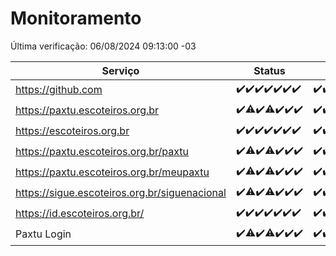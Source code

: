 # Monitoramento

Última verificação: 06/08/2024 09:13:00 -03

|Serviço|Status|Últimas 24h|
|---|---|---|
|https://github.com|<span title="2024-07-30: OK=24">✔️</span><span title="2024-07-31: OK=24">✔️</span><span title="2024-08-01: OK=23">✔️</span><span title="2024-08-02: OK=24">✔️</span><span title="2024-08-03: OK=24">✔️</span><span title="2024-08-04: OK=23">✔️</span><span title="2024-08-05: OK=12">✔️</span>|<span title="05/08/2024 09:13:00 -03 : 200">✔️</span><span title="05/08/2024 10:12:00 -03 : 200">✔️</span><span title="05/08/2024 11:07:00 -03 : 200">✔️</span><span title="05/08/2024 12:07:00 -03 : 200">✔️</span><span title="05/08/2024 13:08:00 -03 : 200">✔️</span><span title="05/08/2024 14:06:00 -03 : 200">✔️</span><span title="05/08/2024 15:10:00 -03 : 200">✔️</span><span title="05/08/2024 16:07:00 -03 : 200">✔️</span><span title="05/08/2024 17:07:00 -03 : 200">✔️</span><span title="05/08/2024 18:08:00 -03 : 200">✔️</span><span title="05/08/2024 19:06:00 -03 : 200">✔️</span><span title="05/08/2024 20:08:00 -03 : 200">✔️</span><span title="05/08/2024 21:35:00 -03 : 200">✔️</span><span title="05/08/2024 22:58:00 -03 : 200">✔️</span><span title="05/08/2024 23:32:00 -03 : 200">✔️</span><span title="06/08/2024 00:08:00 -03 : 200">✔️</span><span title="06/08/2024 01:10:00 -03 : 200">✔️</span><span title="06/08/2024 02:07:00 -03 : 200">✔️</span><span title="06/08/2024 03:11:00 -03 : 200">✔️</span><span title="06/08/2024 04:07:00 -03 : 200">✔️</span><span title="06/08/2024 05:09:00 -03 : 200">✔️</span><span title="06/08/2024 06:07:00 -03 : 200">✔️</span><span title="06/08/2024 07:08:00 -03 : 200">✔️</span><span title="06/08/2024 08:06:00 -03 : 200">✔️</span><span title="06/08/2024 09:13:00 -03 : 200">✔️</span>|
|https://paxtu.escoteiros.org.br|<span title="2024-07-30: OK=24">✔️</span><span title="2024-07-31: OK=23, Falhas=1">⚠️</span><span title="2024-08-01: OK=23">✔️</span><span title="2024-08-02: OK=22, Falhas=2">⚠️</span><span title="2024-08-03: OK=24">✔️</span><span title="2024-08-04: OK=23">✔️</span><span title="2024-08-05: OK=12">✔️</span>|<span title="05/08/2024 09:13:00 -03 : 200">✔️</span><span title="05/08/2024 10:12:00 -03 : 200">✔️</span><span title="05/08/2024 11:07:00 -03 : 200">✔️</span><span title="05/08/2024 12:07:00 -03 : 200">✔️</span><span title="05/08/2024 13:08:00 -03 : 200">✔️</span><span title="05/08/2024 14:06:00 -03 : 200">✔️</span><span title="05/08/2024 15:10:00 -03 : 200">✔️</span><span title="05/08/2024 16:07:00 -03 : 200">✔️</span><span title="05/08/2024 17:07:00 -03 : 200">✔️</span><span title="05/08/2024 18:08:00 -03 : 200">✔️</span><span title="05/08/2024 19:06:00 -03 : 200">✔️</span><span title="05/08/2024 20:08:00 -03 : 200">✔️</span><span title="05/08/2024 21:35:00 -03 : 200">✔️</span><span title="05/08/2024 22:58:00 -03 : 200">✔️</span><span title="05/08/2024 23:32:00 -03 : 200">✔️</span><span title="06/08/2024 00:08:00 -03 : 200">✔️</span><span title="06/08/2024 01:10:00 -03 : 200">✔️</span><span title="06/08/2024 02:07:00 -03 : 200">✔️</span><span title="06/08/2024 03:11:00 -03 : 200">✔️</span><span title="06/08/2024 04:07:00 -03 : 200">✔️</span><span title="06/08/2024 05:09:00 -03 : 200">✔️</span><span title="06/08/2024 06:07:00 -03 : 200">✔️</span><span title="06/08/2024 07:08:00 -03 : 200">✔️</span><span title="06/08/2024 08:06:00 -03 : 200">✔️</span><span title="06/08/2024 09:13:00 -03 : 200">✔️</span>|
|https://escoteiros.org.br|<span title="2024-07-30: OK=24">✔️</span><span title="2024-07-31: OK=24">✔️</span><span title="2024-08-01: OK=23">✔️</span><span title="2024-08-02: OK=24">✔️</span><span title="2024-08-03: OK=24">✔️</span><span title="2024-08-04: OK=23">✔️</span><span title="2024-08-05: OK=12">✔️</span>|<span title="05/08/2024 09:13:00 -03 : 200">✔️</span><span title="05/08/2024 10:12:00 -03 : 200">✔️</span><span title="05/08/2024 11:07:00 -03 : 200">✔️</span><span title="05/08/2024 12:07:00 -03 : 200">✔️</span><span title="05/08/2024 13:08:00 -03 : 200">✔️</span><span title="05/08/2024 14:06:00 -03 : 200">✔️</span><span title="05/08/2024 15:10:00 -03 : 200">✔️</span><span title="05/08/2024 16:07:00 -03 : 200">✔️</span><span title="05/08/2024 17:07:00 -03 : 200">✔️</span><span title="05/08/2024 18:08:00 -03 : 200">✔️</span><span title="05/08/2024 19:06:00 -03 : 200">✔️</span><span title="05/08/2024 20:08:00 -03 : 200">✔️</span><span title="05/08/2024 21:35:00 -03 : 200">✔️</span><span title="05/08/2024 22:58:00 -03 : 200">✔️</span><span title="05/08/2024 23:32:00 -03 : 0">❌</span><span title="06/08/2024 00:08:00 -03 : 200">✔️</span><span title="06/08/2024 01:10:00 -03 : 200">✔️</span><span title="06/08/2024 02:07:00 -03 : 200">✔️</span><span title="06/08/2024 03:11:00 -03 : 200">✔️</span><span title="06/08/2024 04:07:00 -03 : 200">✔️</span><span title="06/08/2024 05:09:00 -03 : 200">✔️</span><span title="06/08/2024 06:07:00 -03 : 200">✔️</span><span title="06/08/2024 07:08:00 -03 : 200">✔️</span><span title="06/08/2024 08:06:00 -03 : 200">✔️</span><span title="06/08/2024 09:13:00 -03 : 200">✔️</span>|
|https://paxtu.escoteiros.org.br/paxtu|<span title="2024-07-30: OK=24">✔️</span><span title="2024-07-31: OK=23, Falhas=1">⚠️</span><span title="2024-08-01: OK=23">✔️</span><span title="2024-08-02: OK=22, Falhas=2">⚠️</span><span title="2024-08-03: OK=24">✔️</span><span title="2024-08-04: OK=23">✔️</span><span title="2024-08-05: OK=12">✔️</span>|<span title="05/08/2024 09:13:00 -03 : 200">✔️</span><span title="05/08/2024 10:12:00 -03 : 200">✔️</span><span title="05/08/2024 11:07:00 -03 : 200">✔️</span><span title="05/08/2024 12:07:00 -03 : 200">✔️</span><span title="05/08/2024 13:08:00 -03 : 200">✔️</span><span title="05/08/2024 14:06:00 -03 : 200">✔️</span><span title="05/08/2024 15:10:00 -03 : 200">✔️</span><span title="05/08/2024 16:07:00 -03 : 200">✔️</span><span title="05/08/2024 17:07:00 -03 : 200">✔️</span><span title="05/08/2024 18:08:00 -03 : 200">✔️</span><span title="05/08/2024 19:06:00 -03 : 200">✔️</span><span title="05/08/2024 20:08:00 -03 : 200">✔️</span><span title="05/08/2024 21:35:00 -03 : 200">✔️</span><span title="05/08/2024 22:58:00 -03 : 200">✔️</span><span title="05/08/2024 23:32:00 -03 : 200">✔️</span><span title="06/08/2024 00:08:00 -03 : 200">✔️</span><span title="06/08/2024 01:10:00 -03 : 200">✔️</span><span title="06/08/2024 02:07:00 -03 : 200">✔️</span><span title="06/08/2024 03:11:00 -03 : 200">✔️</span><span title="06/08/2024 04:07:00 -03 : 200">✔️</span><span title="06/08/2024 05:09:00 -03 : 200">✔️</span><span title="06/08/2024 06:07:00 -03 : 200">✔️</span><span title="06/08/2024 07:08:00 -03 : 200">✔️</span><span title="06/08/2024 08:06:00 -03 : 200">✔️</span><span title="06/08/2024 09:13:00 -03 : 200">✔️</span>|
|https://paxtu.escoteiros.org.br/meupaxtu|<span title="2024-07-30: OK=24">✔️</span><span title="2024-07-31: OK=23, Falhas=1">⚠️</span><span title="2024-08-01: OK=23">✔️</span><span title="2024-08-02: OK=22, Falhas=2">⚠️</span><span title="2024-08-03: OK=24">✔️</span><span title="2024-08-04: OK=23">✔️</span><span title="2024-08-05: OK=12">✔️</span>|<span title="05/08/2024 09:13:00 -03 : 200">✔️</span><span title="05/08/2024 10:12:00 -03 : 200">✔️</span><span title="05/08/2024 11:07:00 -03 : 200">✔️</span><span title="05/08/2024 12:07:00 -03 : 200">✔️</span><span title="05/08/2024 13:08:00 -03 : 200">✔️</span><span title="05/08/2024 14:06:00 -03 : 200">✔️</span><span title="05/08/2024 15:10:00 -03 : 200">✔️</span><span title="05/08/2024 16:07:00 -03 : 200">✔️</span><span title="05/08/2024 17:07:00 -03 : 200">✔️</span><span title="05/08/2024 18:08:00 -03 : 200">✔️</span><span title="05/08/2024 19:06:00 -03 : 200">✔️</span><span title="05/08/2024 20:08:00 -03 : 200">✔️</span><span title="05/08/2024 21:35:00 -03 : 200">✔️</span><span title="05/08/2024 22:58:00 -03 : 200">✔️</span><span title="05/08/2024 23:32:00 -03 : 200">✔️</span><span title="06/08/2024 00:08:00 -03 : 200">✔️</span><span title="06/08/2024 01:10:00 -03 : 200">✔️</span><span title="06/08/2024 02:07:00 -03 : 200">✔️</span><span title="06/08/2024 03:11:00 -03 : 200">✔️</span><span title="06/08/2024 04:07:00 -03 : 200">✔️</span><span title="06/08/2024 05:09:00 -03 : 200">✔️</span><span title="06/08/2024 06:07:00 -03 : 200">✔️</span><span title="06/08/2024 07:08:00 -03 : 200">✔️</span><span title="06/08/2024 08:06:00 -03 : 200">✔️</span><span title="06/08/2024 09:13:00 -03 : 200">✔️</span>|
|https://sigue.escoteiros.org.br/siguenacional|<span title="2024-07-30: OK=24">✔️</span><span title="2024-07-31: OK=23, Falhas=1">⚠️</span><span title="2024-08-01: OK=23">✔️</span><span title="2024-08-02: OK=22, Falhas=2">⚠️</span><span title="2024-08-03: OK=24">✔️</span><span title="2024-08-04: OK=23">✔️</span><span title="2024-08-05: OK=12">✔️</span>|<span title="05/08/2024 09:13:00 -03 : 200">✔️</span><span title="05/08/2024 10:12:00 -03 : 200">✔️</span><span title="05/08/2024 11:07:00 -03 : 200">✔️</span><span title="05/08/2024 12:07:00 -03 : 200">✔️</span><span title="05/08/2024 13:08:00 -03 : 200">✔️</span><span title="05/08/2024 14:06:00 -03 : 200">✔️</span><span title="05/08/2024 15:10:00 -03 : 200">✔️</span><span title="05/08/2024 16:07:00 -03 : 200">✔️</span><span title="05/08/2024 17:07:00 -03 : 200">✔️</span><span title="05/08/2024 18:08:00 -03 : 200">✔️</span><span title="05/08/2024 19:06:00 -03 : 200">✔️</span><span title="05/08/2024 20:08:00 -03 : 200">✔️</span><span title="05/08/2024 21:35:00 -03 : 200">✔️</span><span title="05/08/2024 22:58:00 -03 : 200">✔️</span><span title="05/08/2024 23:32:00 -03 : 200">✔️</span><span title="06/08/2024 00:08:00 -03 : 200">✔️</span><span title="06/08/2024 01:10:00 -03 : 200">✔️</span><span title="06/08/2024 02:07:00 -03 : 200">✔️</span><span title="06/08/2024 03:11:00 -03 : 200">✔️</span><span title="06/08/2024 04:07:00 -03 : 200">✔️</span><span title="06/08/2024 05:09:00 -03 : 200">✔️</span><span title="06/08/2024 06:07:00 -03 : 200">✔️</span><span title="06/08/2024 07:08:00 -03 : 200">✔️</span><span title="06/08/2024 08:06:00 -03 : 200">✔️</span><span title="06/08/2024 09:13:00 -03 : 200">✔️</span>|
|https://id.escoteiros.org.br/|<span title="2024-07-30: OK=24">✔️</span><span title="2024-07-31: OK=24">✔️</span><span title="2024-08-01: OK=23">✔️</span><span title="2024-08-02: OK=24">✔️</span><span title="2024-08-03: OK=24">✔️</span><span title="2024-08-04: OK=23">✔️</span><span title="2024-08-05: OK=12">✔️</span>|<span title="05/08/2024 09:13:00 -03 : 200">✔️</span><span title="05/08/2024 10:12:00 -03 : 200">✔️</span><span title="05/08/2024 11:07:00 -03 : 200">✔️</span><span title="05/08/2024 12:07:00 -03 : 200">✔️</span><span title="05/08/2024 13:08:00 -03 : 200">✔️</span><span title="05/08/2024 14:06:00 -03 : 200">✔️</span><span title="05/08/2024 15:10:00 -03 : 200">✔️</span><span title="05/08/2024 16:07:00 -03 : 200">✔️</span><span title="05/08/2024 17:07:00 -03 : 200">✔️</span><span title="05/08/2024 18:08:00 -03 : 200">✔️</span><span title="05/08/2024 19:06:00 -03 : 200">✔️</span><span title="05/08/2024 20:08:00 -03 : 200">✔️</span><span title="05/08/2024 21:35:00 -03 : 200">✔️</span><span title="05/08/2024 22:58:00 -03 : 200">✔️</span><span title="05/08/2024 23:32:00 -03 : 200">✔️</span><span title="06/08/2024 00:08:00 -03 : 200">✔️</span><span title="06/08/2024 01:10:00 -03 : 200">✔️</span><span title="06/08/2024 02:07:00 -03 : 200">✔️</span><span title="06/08/2024 03:11:00 -03 : 200">✔️</span><span title="06/08/2024 04:07:00 -03 : 200">✔️</span><span title="06/08/2024 05:09:00 -03 : 200">✔️</span><span title="06/08/2024 06:07:00 -03 : 200">✔️</span><span title="06/08/2024 07:08:00 -03 : 200">✔️</span><span title="06/08/2024 08:06:00 -03 : 200">✔️</span><span title="06/08/2024 09:13:00 -03 : 200">✔️</span>|
|Paxtu Login|<span title="2024-07-30: OK=24">✔️</span><span title="2024-07-31: OK=23, Falhas=1">⚠️</span><span title="2024-08-01: OK=23">✔️</span><span title="2024-08-02: OK=23, Falhas=1">⚠️</span><span title="2024-08-03: OK=24">✔️</span><span title="2024-08-04: OK=23">✔️</span><span title="2024-08-05: OK=12">✔️</span>|<span title="05/08/2024 09:13:00 -03 : 200">✔️</span><span title="05/08/2024 10:12:00 -03 : 200">✔️</span><span title="05/08/2024 11:07:00 -03 : 200">✔️</span><span title="05/08/2024 12:07:00 -03 : 200">✔️</span><span title="05/08/2024 13:08:00 -03 : 200">✔️</span><span title="05/08/2024 14:06:00 -03 : 200">✔️</span><span title="05/08/2024 15:10:00 -03 : 200">✔️</span><span title="05/08/2024 16:07:00 -03 : 200">✔️</span><span title="05/08/2024 17:07:00 -03 : 200">✔️</span><span title="05/08/2024 18:08:00 -03 : 200">✔️</span><span title="05/08/2024 19:06:00 -03 : 200">✔️</span><span title="05/08/2024 20:08:00 -03 : 200">✔️</span><span title="05/08/2024 21:35:00 -03 : 200">✔️</span><span title="05/08/2024 22:58:00 -03 : 200">✔️</span><span title="05/08/2024 23:32:00 -03 : 200">✔️</span><span title="06/08/2024 00:08:00 -03 : 200">✔️</span><span title="06/08/2024 01:10:00 -03 : 200">✔️</span><span title="06/08/2024 02:07:00 -03 : 200">✔️</span><span title="06/08/2024 03:11:00 -03 : 200">✔️</span><span title="06/08/2024 04:07:00 -03 : 200">✔️</span><span title="06/08/2024 05:09:00 -03 : 200">✔️</span><span title="06/08/2024 06:07:00 -03 : 200">✔️</span><span title="06/08/2024 07:08:00 -03 : 200">✔️</span><span title="06/08/2024 08:06:00 -03 : 200">✔️</span><span title="06/08/2024 09:13:00 -03 : 200">✔️</span>|
